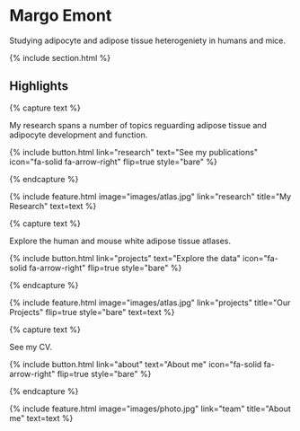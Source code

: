 ---
---

# Margo Emont

Studying adipocyte and adipose tissue heterogeniety in humans and mice.

{% include section.html %}

## Highlights

{% capture text %}

My research spans a number of topics reguarding adipose tissue and adipocyte development and function.

{%
  include button.html
  link="research"
  text="See my publications"
  icon="fa-solid fa-arrow-right"
  flip=true
  style="bare"
%}

{% endcapture %}

{%
  include feature.html
  image="images/atlas.jpg"
  link="research"
  title="My Research"
  text=text
%}

{% capture text %}

Explore the human and mouse white adipose tissue atlases.

{%
  include button.html
  link="projects"
  text="Explore the data"
  icon="fa-solid fa-arrow-right"
  flip=true
  style="bare"
%}

{% endcapture %}

{%
  include feature.html
  image="images/atlas.jpg"
  link="projects"
  title="Our Projects"
  flip=true
  style="bare"
  text=text
%}

{% capture text %}

See my CV.

{%
  include button.html
  link="about"
  text="About me"
  icon="fa-solid fa-arrow-right"
  flip=true
  style="bare"
%}

{% endcapture %}

{%
  include feature.html
  image="images/photo.jpg"
  link="team"
  title="About me"
  text=text
%}
